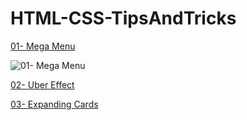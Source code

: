 # HTML-CSS-TipsAndTricks

[01- Mega Menu](https://mahmood-ghaem.github.io/HTML-CSS-TipsAndTricks/01-%20Mega%20Menu/)

![01- Mega Menu](https://mahmood-ghaem.github.io/HTML-CSS-TipsAndTricks/01-%20Mega%20Menu/screenshot.gif)

[02- Uber Effect](https://mahmood-ghaem.github.io/HTML-CSS-TipsAndTricks/02-%20Uber%20Effect/)

[03- Expanding Cards](https://mahmood-ghaem.github.io/HTML-CSS-TipsAndTricks/03-%20Expanding%20Cards/)
